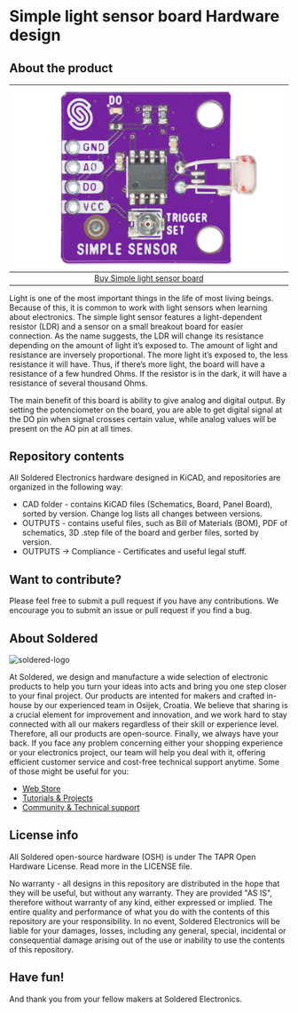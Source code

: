 # Simple light sensor board Hardware design

## About the product

| ![Simple light sensor board](https://github.com/SolderedElectronics/Simple-light-sensor-board-hardware-design/blob/main/OUTPUTS/V1.1.1/333046.jpg?raw=true) |
| :----------------------------------------------------------: |
|      [Buy Simple light sensor board](https://www.solde.red/333046)      |

Light is one of the most important things in the life of most living beings. Because of this, it is common to work with light sensors when learning about electronics. The simple light sensor features a light-dependent resistor (LDR) and a sensor on a small breakout board for easier connection. As the name suggests, the LDR will change its resistance depending on the amount of light it’s exposed to. The amount of light and resistance are inversely proportional. The more light it’s exposed to, the less resistance it will have. Thus, if there’s more light, the board will have a resistance of a few hundred Ohms. If the resistor is in the dark, it will have a resistance of several thousand Ohms.




The main benefit of this board is ability to give analog and digital output. By setting the potenciometer on the board, you are able to get digital signal at the DO pin when signal crosses certain value, while analog values will be present on the AO pin at all times.

## Repository contents

All Soldered Electronics hardware designed in KiCAD, and repositories are organized in the following way:

- CAD folder - contains KiCAD files (Schematics, Board, Panel Board), sorted by version. Change log lists all changes between versions.
- OUTPUTS - contains useful files, such as Bill of Materials (BOM), PDF of schematics, 3D .step file of the board and gerber files, sorted by version. 
- OUTPUTS -> Compliance - Certificates and useful legal stuff. 

## Want to contribute?

Please feel free to submit a pull request if you have any contributions. We encourage you to submit an issue or pull request if you find a bug. 

## About Soldered

<img src="https://raw.githubusercontent.com/e-radionicacom/Soldered-Generic-Arduino-Library/dev/extras/Soldered-logo-color.png" alt="soldered-logo" width="500"/>

At Soldered, we design and manufacture a wide selection of electronic products to help you turn your ideas into acts and bring you one step closer to your final project. Our products are intented for makers and crafted in-house by our experienced team in Osijek, Croatia. We believe that sharing is a crucial element for improvement and innovation, and we work hard to stay connected with all our makers regardless of their skill or experience level. Therefore, all our products are open-source. Finally, we always have your back. If you face any problem concerning either your shopping experience or your electronics project, our team will help you deal with it, offering efficient customer service and cost-free technical support anytime. Some of those might be useful for you:

- [Web Store](https://www.soldered.com/shop)
- [Tutorials & Projects](https://soldered.com/learn)
- [Community & Technical support](https://soldered.com/community)

## License info

All Soldered open-source hardware (OSH) is under The TAPR Open Hardware License. Read more in the LICENSE file. 

No warranty - all designs in this repository are distributed in the hope that they will be useful, but without any warranty. They are provided "AS IS", therefore without warranty of any kind, either expressed or implied. The entire quality and performance of what you do with the contents of this repository are your responsibility. In no event, Soldered Electronics will be liable for your damages, losses, including any general, special, incidental or consequential damage arising out of the use or inability to use the contents of this repository. 

## Have fun! 
And thank you from your fellow makers at Soldered Electronics.